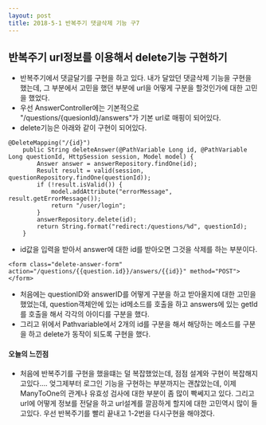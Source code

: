 ```yaml
---
layout: post
title: 2018-5-1 반복주기 댓글삭제 기능 구7
---
```


## 반복주기 url정보를 이용해서 delete기능 구현하기

- 반복주기에서 댓글달기를 구현을 하고 있다. 내가 달았던 댓글삭제 기능을 구현을 했는데, 그 부분에서 고민을 했던 부분에 url을 어떻게 구분을 할것인가에 대한 고민을 했었다.
- 우선 AnswerController에는 기본적으로 "/questions/{quesionId}/answers"가 기본 url로 매핑이 되어있다.
- delete기능은 아래와 같이 구현이 되어있다.

```
@DeleteMapping("/{id}")
    public String deleteAnswer(@PathVariable Long id, @PathVariable Long questionId, HttpSession session, Model model) {
        Answer answer = answerRepository.findOne(id);
        Result result = valid(session, questionRepository.findOne(questionId));
        if (!result.isValid()) {
            model.addAttribute("errorMessage", result.getErrorMessage());
            return "/user/login";
        }
        answerRepository.delete(id);
        return String.format("redirect:/questions/%d", questionId);
    }
```
- id값을 입력을 받아서 answer에 대한 id를 받아오면 그것을 삭제를 하는 부분이다.

```
<form class="delete-answer-form" action="/questions/{{question.id}}/answers/{{id}}" method="POST"></form>
```
- 처음에는 questionID와 answerID를 어떻게 구분을 하고 받아올지에 대한 고민을 했었는데, question객체안에 있는 id메소드를 호출을 하고 answers에 있는 getId를 호출을 해서 각각의 아이디를 구분을 했다.
- 그리고 위에서 Pathvariable에서 2개의 id를 구분을 해서 해당하는 메소드를 구분을 하고 delete가 동작이 되도록 구현을 했다.


#### 오늘의 느낀점
- 처음에 반복주기를 구현을 했을떄는 덜 복잡했었는데, 점점 설계와 구현이 복잡해지고있다.... 엊그제부터 로그인 기능을 구현하는 부분까지는 괜찮았는데, 이제 ManyToOne의 관계나 유효성 검사에 대한 부분이 좀 많이 빡쎄지고 있다. 그리고 url에 어떻게 정보를 전달을 하고 url설계를 깔끔하게 할지에 대한 고민역시 많이 들고있다. 우선 반복주기를 빨리 끝내고 1-2번을 다시구현을 해야겠다.
